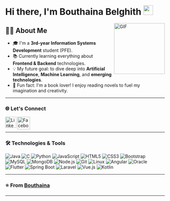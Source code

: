 # Hi there, I'm Bouthaina Belghith <img src="https://media.tenor.com/images/3b388fe03da271d2674faf85eb7c3fcd/tenor.gif" width="30px"/>

<img align="right" alt="GIF" height="160px" src="https://media.giphy.com/media/du3J3cXyzhj75IOgvA/giphy.gif" />

## 👩‍💻 About Me

- 🎓 I'm a **3rd-year Information Systems Development** student (PFE).
- 📚 Currently learning everything about **Frontend & Backend** technologies.
- 💡 My future goal: to dive deep into **Artificial Intelligence**, **Machine Learning**, and **emerging technologies**.
- 📖 Fun fact: I'm a book lover! I enjoy reading novels to fuel my imagination and creativity.

---

### 🌐 Let's Connect

[<img align="left" alt="LinkedIn" width="35px" src="https://upload.wikimedia.org/wikipedia/commons/c/ca/LinkedIn_logo_initials.png" />](https://www.linkedin.com/in/bouthaina-belghith-375713247/)
[<img align="left" alt="Facebook" width="40px" src="https://upload.wikimedia.org/wikipedia/commons/5/51/Facebook_f_logo_%282019%29.svg" />](https://www.facebook.com/bouthayna.belgh/)

<br/><br/>

---

### 🛠️ Technologies & Tools 

![Java](http://img.shields.io/badge/-Java-5B4638?style=flat-square&logo=java&logoColor=ffffff)
![C](http://img.shields.io/badge/-C-A8B9CC?style=flat-square&logo=c&logoColor=ffffff)
![Python](http://img.shields.io/badge/-Python-3776AB?style=flat-square&logo=python&logoColor=ffffff)
![JavaScript](https://img.shields.io/badge/-JavaScript-%23F7DF1C?style=flat-square&logo=javascript&logoColor=000000&labelColor=%23F7DF1C&color=%23FFCE5A)
![HTML5](https://img.shields.io/badge/-HTML5-%23E44D27?style=flat-square&logo=html5&logoColor=ffffff)
![CSS3](https://img.shields.io/badge/-CSS3-%231572B6?style=flat-square&logo=css3)
![Bootstrap](https://img.shields.io/badge/-Bootstrap-563D7C?style=flat-square&logo=bootstrap&logoColor=ffffff)
![MySQL](https://img.shields.io/badge/-MySQL-4479A1?style=flat-square&logo=mysql&logoColor=ffffff)
![MongoDB](https://img.shields.io/badge/-MongoDB-47A248?style=flat-square&logo=mongodb&logoColor=ffffff)
![Node.js](https://img.shields.io/badge/-Node.js-339933?style=flat-square&logo=node.js&logoColor=ffffff)
![Git](https://img.shields.io/badge/-Git-%23F05032?style=flat-square&logo=git&logoColor=%23ffffff)
![Linux](https://img.shields.io/badge/-Linux-FCC624?style=flat-square&logo=linux&logoColor=000000)
![Angular](https://img.shields.io/badge/-Angular-DD0031?style=flat-square&logo=angular&logoColor=ffffff)
![Oracle](https://img.shields.io/badge/-Oracle-F80000?style=flat-square&logo=oracle&logoColor=ffffff)
![Flutter](https://img.shields.io/badge/-Flutter-02569B?style=flat-square&logo=flutter&logoColor=ffffff)
![Spring Boot](https://img.shields.io/badge/-Spring%20Boot-6DB33F?style=flat-square&logo=spring-boot&logoColor=ffffff)
![Laravel](https://img.shields.io/badge/-Laravel-FF2D20?style=flat-square&logo=laravel&logoColor=ffffff)
![Vue.js](https://img.shields.io/badge/-Vue.js-4FC08D?style=flat-square&logo=vue.js&logoColor=ffffff)
![Kotlin](https://img.shields.io/badge/-Kotlin-0095D5?style=flat-square&logo=kotlin&logoColor=ffffff)

---

### ⭐️ From [Bouthaina](https://github.com/BouthainaBelghith1/)

---

